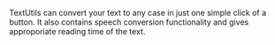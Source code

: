 TextUtils can convert your text to any case in just one simple click of a button. It also contains speech conversion functionality and gives approporiate reading time of the text.
